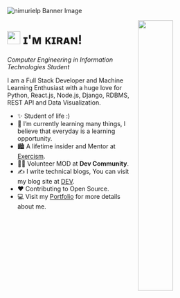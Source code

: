 <!--Banner-->
![nimurielp Banner Image]()

<!--Night Owl image-->
<div>
  <img align="right" width="40%" src="https://owlbertsio-resized.s3.amazonaws.com/Popper.psd.full.png">
</div>

<!--Header Name-->
# <img src="[https://emojis.slackmojis.com/emojis/images/1531849430/4246/blob-sunglasses.gif?1531849430](https://www.flaticon.es/icono-gratis/informatica_4260900?term=inform%C3%A1tico&page=1&position=1&origin=search&related_id=4260900)" width="30"/> ɪ'ᴍ ᴋɪʀᴀɴ! 
*Computer Engineering in Information Technologies Student*
<br /> 

<!--Start Intro-->               
<p align="left">I am a Full Stack Developer and Machine Learning Enthusiast with a huge love for Python, React.js, Node.js, Django, RDBMS, REST API and Data Visualization. </p>

- ✨ Student of life :)
- 🌱 I’m currently learning many things, I believe that everyday is a learning opportunity.
- 🏙 A lifetime insider and Mentor at [Exercism](https://exercism.org/profiles/Kiran1689).
- 💁‍♂️ Volunteer MOD at **Dev Community**.
- ✍ I write technical blogs, You can visit my blog site at [DEV](https://dev.to/dev_kiran).
- ❤ Contributing to Open Source.
- 💻 Visit my [Portfolio](https://kiran1689.github.io) for more details about me.
<!--End Intro-->



